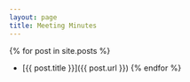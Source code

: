 ```yaml
---
layout: page
title: Meeting Minutes
---
```


{% for post in site.posts %}
   * [{{ post.title }}]({{ post.url }})
{% endfor %}	